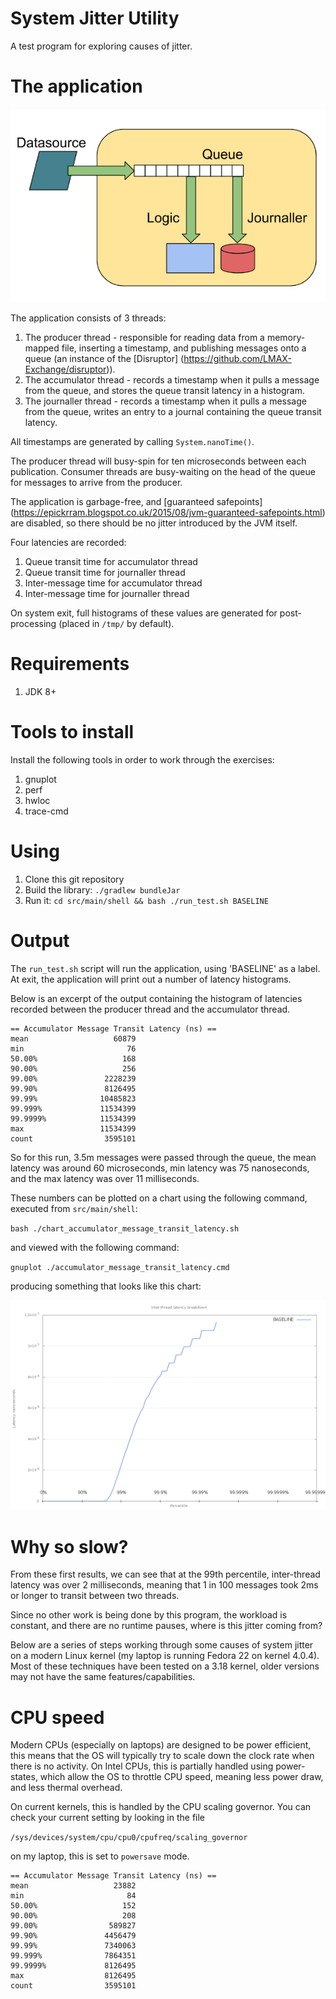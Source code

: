 System Jitter Utility
=====================

A test program for exploring causes of jitter.


The application
===============

![Application diagram](doc/application.png)

The application consists of 3 threads:

1. The producer thread - responsible for reading data from a memory-mapped file, inserting a timestamp, and publishing messages onto a queue (an instance of the [Disruptor] (https://github.com/LMAX-Exchange/disruptor)).
2. The accumulator thread - records a timestamp when it pulls a message from the queue, and stores the queue transit latency in a histogram.
3. The journaller thread - records a timestamp when it pulls a message from the queue, writes an entry to a journal containing the queue transit latency.

All timestamps are generated by calling `System.nanoTime()`.

The producer thread will busy-spin for ten microseconds between each publication. Consumer threads are busy-waiting on the head of the queue for messages to arrive from the producer.

The application is garbage-free, and [guaranteed safepoints] (https://epickrram.blogspot.co.uk/2015/08/jvm-guaranteed-safepoints.html) are disabled, so there should be no jitter introduced by the JVM itself.

Four latencies are recorded:

1. Queue transit time for accumulator thread
2. Queue transit time for journaller thread
3. Inter-message time for accumulator thread
4. Inter-message time for journaller thread

On system exit, full histograms of these values are generated for post-processing (placed in `/tmp/` by default). 


Requirements
============

1. JDK 8+


Tools to install
================

Install the following tools in order to work through the exercises:

1. gnuplot
2. perf
3. hwloc
4. trace-cmd


Using
=====

1. Clone this git repository
2. Build the library: `./gradlew bundleJar`
3. Run it: `cd src/main/shell && bash ./run_test.sh BASELINE`


Output
======

The `run_test.sh` script will run the application, using 'BASELINE' as a label. At exit, the application will print out a number of latency histograms.

Below is an excerpt of the output containing the histogram of latencies recorded between the producer thread and the accumulator thread.


    == Accumulator Message Transit Latency (ns) ==
    mean                   60879
    min                       76
    50.00%                   168
    90.00%                   256
    99.00%               2228239
    99.90%               8126495
    99.99%              10485823
    99.999%             11534399
    99.9999%            11534399
    max                 11534399
    count                3595101


So for this run, 3.5m messages were passed through the queue, the mean latency was around 60 microseconds, 
min latency was 75 nanoseconds, and the max latency was over 11 milliseconds.

These numbers can be plotted on a chart using the following command, executed from `src/main/shell`:

`bash ./chart_accumulator_message_transit_latency.sh`

and viewed with the following command:

`gnuplot ./accumulator_message_transit_latency.cmd`

producing something that looks like this chart:

![Baseline chart](doc/baseline-chart.png)


Why so slow?
============

From these first results, we can see that at the 99th percentile, inter-thread latency was over 2 milliseconds, 
meaning that 1 in 100 messages took 2ms or longer to transit between two threads.

Since no other work is being done by this program, the workload is constant, and there are no runtime pauses, 
where is this jitter coming from?

Below are a series of steps working through some causes of system jitter on a modern Linux kernel 
(my laptop is running Fedora 22 on kernel 4.0.4).  Most of these techniques have been tested on a 3.18 kernel, 
older versions may not have the same features/capabilities.


CPU speed
=========

Modern CPUs (especially on laptops) are designed to be power efficient, this means that the OS will typically try 
to scale down the clock rate when there is no activity. On Intel CPUs, this is partially handled using power-states,
which allow the OS to throttle CPU speed, meaning less power draw, and less thermal overhead.

On current kernels, this is handled by the CPU scaling governor. You can check your current setting by looking in the file

`/sys/devices/system/cpu/cpu0/cpufreq/scaling_governor`

on my laptop, this is set to `powersave` mode. 



    == Accumulator Message Transit Latency (ns) ==
    mean                   23882
    min                       84
    50.00%                   152
    90.00%                   208
    99.00%                589827
    99.90%               4456479
    99.99%               7340063
    99.999%              7864351
    99.9999%             8126495
    max                  8126495
    count                3595101

